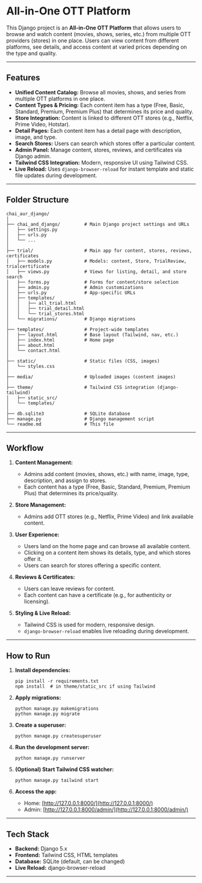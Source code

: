 # All-in-One OTT Platform

This Django project is an **All-in-One OTT Platform** that allows users to browse and watch content (movies, shows, series, etc.) from multiple OTT providers (stores) in one place. Users can view content from different platforms, see details, and access content at varied prices depending on the type and quality.

---

## Features

- **Unified Content Catalog:** Browse all movies, shows, and series from multiple OTT platforms in one place.
- **Content Types & Pricing:** Each content item has a type (Free, Basic, Standard, Premium, Premium Plus) that determines its price and quality.
- **Store Integration:** Content is linked to different OTT stores (e.g., Netflix, Prime Video, Hotstar).
- **Detail Pages:** Each content item has a detail page with description, image, and type.
- **Search Stores:** Users can search which stores offer a particular content.
- **Admin Panel:** Manage content, stores, reviews, and certificates via Django admin.
- **Tailwind CSS Integration:** Modern, responsive UI using Tailwind CSS.
- **Live Reload:** Uses `django-browser-reload` for instant template and static file updates during development.

---

## Folder Structure

```
chai_aur_django/
│
├── chai_and_django/         # Main Django project settings and URLs
│   ├── settings.py
│   ├── urls.py
│   └── ...
│
├── trial/                   # Main app for content, stores, reviews, certificates
│   ├── models.py            # Models: content, Store, TrialReview, trialcertificate
│   ├── views.py             # Views for listing, detail, and store search
│   ├── forms.py             # Forms for content/store selection
│   ├── admin.py             # Admin customizations
│   ├── urls.py              # App-specific URLs
│   ├── templates/
│   │   ├── all_trial.html
│   │   ├── trial_detail.html
│   │   └── trial_stores.html
│   └── migrations/          # Django migrations
│
├── templates/               # Project-wide templates
│   ├── layout.html          # Base layout (Tailwind, nav, etc.)
│   ├── index.html           # Home page
│   ├── about.html
│   └── contact.html
│
├── static/                  # Static files (CSS, images)
│   └── styles.css
│
├── media/                   # Uploaded images (content images)
│
├── theme/                   # Tailwind CSS integration (django-tailwind)
│   ├── static_src/
│   └── templates/
│
├── db.sqlite3               # SQLite database
├── manage.py                # Django management script
└── readme.md                # This file
```

---

## Workflow

1. **Content Management:**  
   - Admins add content (movies, shows, etc.) with name, image, type, description, and assign to stores.
   - Each content has a type (Free, Basic, Standard, Premium, Premium Plus) that determines its price/quality.

2. **Store Management:**  
   - Admins add OTT stores (e.g., Netflix, Prime Video) and link available content.

3. **User Experience:**  
   - Users land on the home page and can browse all available content.
   - Clicking on a content item shows its details, type, and which stores offer it.
   - Users can search for stores offering a specific content.

4. **Reviews & Certificates:**  
   - Users can leave reviews for content.
   - Each content can have a certificate (e.g., for authenticity or licensing).

5. **Styling & Live Reload:**  
   - Tailwind CSS is used for modern, responsive design.
   - `django-browser-reload` enables live reloading during development.

---

## How to Run

1. **Install dependencies:**
   ```
   pip install -r requirements.txt
   npm install  # in theme/static_src if using Tailwind
   ```

2. **Apply migrations:**
   ```
   python manage.py makemigrations
   python manage.py migrate
   ```

3. **Create a superuser:**
   ```
   python manage.py createsuperuser
   ```

4. **Run the development server:**
   ```
   python manage.py runserver
   ```

5. **(Optional) Start Tailwind CSS watcher:**
   ```
   python manage.py tailwind start
   ```

6. **Access the app:**
   - Home: [http://127.0.0.1:8000/](http://127.0.0.1:8000/)
   - Admin: [http://127.0.0.1:8000/admin/](http://127.0.0.1:8000/admin/)

---

## Tech Stack

- **Backend:** Django 5.x
- **Frontend:** Tailwind CSS, HTML templates
- **Database:** SQLite (default, can be changed)
- **Live Reload:** django-browser-reload

---